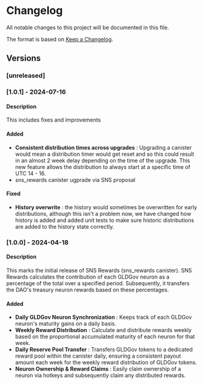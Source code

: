 # Changelog
All notable changes to this project will be documented in this file.

The format is based on [Keep a Changelog](https://keepachangelog.com/en/1.0.0/).

## Versions

### [unreleased]

### [1.0.1] - 2024-07-16

#### Description
This includes fixes and improvements

#### Added
- **Consistent distribution times across upgrades** : Upgrading a canister would mean a distribution timer would get reset and so this could result in an almost 2 week delay depending on the time of the upgrade. This new feature allows the distribution to always start at a specific time of UTC 14 - 16. 
- sns_rewards canister ugprade via SNS proposal

#### Fixed
- **History overwrite** : the history would sometimes be overwritten for early distributions, although this isn't a problem now, we have changed how history is added and added unit tests to make sure historic distributions are added to the history state correctly.

### [1.0.0] - 2024-04-18

#### Description
This marks the initial release of SNS Rewards (sns_rewards canister). SNS Rewards calculates the contribution of each GLDGov neuron as a percentage of the total over a specified period. Subsequently, it transfers the DAO's treasury neuron rewards based on these percentages.

#### Added
- **Daily GLDGov Neuron Synchronization** : Keeps track of each GLDGov neuron's maturity gains on a daily basis.
- **Weekly Reward Distribution** : Calculate and distribute rewards weekly based on the proportional accumulated maturity of each neuron for that week.
- **Daily Reserve Pool Transfer** : Transfers GLDGov tokens to a dedicated reward pool within the canister daily, ensuring a consistent payout amount each week for the weekly reward distribution of GLDGov tokens.
- **Neuron Ownership & Reward Claims** : Easily claim ownership of a neuron via hotkeys and subsequently claim any distributed rewards.
